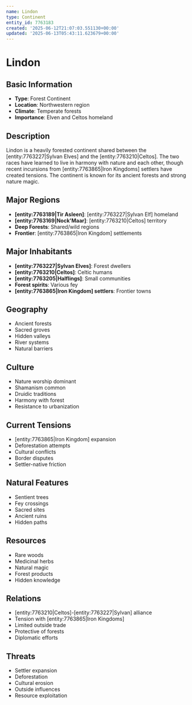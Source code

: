 ```yaml
---
name: Lindon
type: Continent
entity_id: 7763183
created: '2025-06-12T21:07:03.551130+00:00'
updated: '2025-06-13T05:43:11.623679+00:00'
---
```


# Lindon

## Basic Information
- **Type**: Forest Continent
- **Location**: Northwestern region
- **Climate**: Temperate forests
- **Importance**: Elven and Celtos homeland

## Description
Lindon is a heavily forested continent shared between the [entity:7763227|Sylvan Elves] and the [entity:7763210|Celtos]. The two races have learned to live in harmony with nature and each other, though recent incursions from [entity:7763865|Iron Kingdoms] settlers have created tensions. The continent is known for its ancient forests and strong nature magic.

## Major Regions
- **[entity:7763189|Tir Asleen]**: [entity:7763227|Sylvan Elf] homeland
- **[entity:7763169|Nock'Maar]**: [entity:7763210|Celtos] territory
- **Deep Forests**: Shared/wild regions
- **Frontier**: [entity:7763865|Iron Kingdom] settlements

## Major Inhabitants
- **[entity:7763227|Sylvan Elves]**: Forest dwellers
- **[entity:7763210|Celtos]**: Celtic humans
- **[entity:7763205|Halflings]**: Small communities
- **Forest spirits**: Various fey
- **[entity:7763865|Iron Kingdom] settlers**: Frontier towns

## Geography
- Ancient forests
- Sacred groves
- Hidden valleys
- River systems
- Natural barriers

## Culture
- Nature worship dominant
- Shamanism common
- Druidic traditions
- Harmony with forest
- Resistance to urbanization

## Current Tensions
- [entity:7763865|Iron Kingdom] expansion
- Deforestation attempts
- Cultural conflicts
- Border disputes
- Settler-native friction

## Natural Features
- Sentient trees
- Fey crossings
- Sacred sites
- Ancient ruins
- Hidden paths

## Resources
- Rare woods
- Medicinal herbs
- Natural magic
- Forest products
- Hidden knowledge

## Relations
- [entity:7763210|Celtos]-[entity:7763227|Sylvan] alliance
- Tension with [entity:7763865|Iron Kingdoms]
- Limited outside trade
- Protective of forests
- Diplomatic efforts

## Threats
- Settler expansion
- Deforestation
- Cultural erosion
- Outside influences
- Resource exploitation